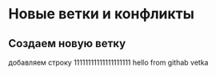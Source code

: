 # Новые ветки и конфликты

## Создаем новую ветку


добавляем строку
11111111111111111111
hello from githab
vetka
